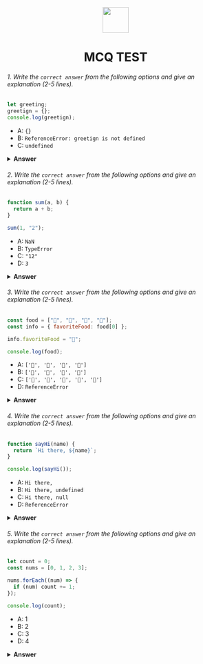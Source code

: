 <div align="center">
  <img height="60" src="https://edurev.gumlet.io/AllImages/original/ApplicationImages/CourseImages/944e5d47-8c55-4a89-91e5-22ab5f2798fc_CI.png">
  <h1>MCQ TEST</h1>
</div>

###### 1. Write the `correct answer` from the following options and give an explanation (2-5 lines).

```javascript
let greeting;
greetign = {};
console.log(greetign);
```

- A: `{}`
- B: `ReferenceError: greetign is not defined`
- C: `undefined`

<details><summary><b>Answer</b></summary>
<p>

#### Answer: A

<i>at first declared an variable which name is greeting.
then, the value of greetign was set to an empty object.
that is why greetign will be an empty object {}.
it is not related to that variable because of the spelling is different from each other.</i>

</p>
</details>

###### 2. Write the `correct answer` from the following options and give an explanation (2-5 lines).

```javascript
function sum(a, b) {
  return a + b;
}

sum(1, "2");
```

- A: `NaN`
- B: `TypeError`
- C: `"12"`
- D: `3`

<details><summary><b>Answer</b></summary>
<p>

#### Answer: C

<i>The input value of sum is the first one is number and the second one is string.
we know if we try to use addition between number and string.
it will just put that first number on first of an string.
then, it will output an string.
that is why output will be "12"</i>

</p>
</details>

###### 3. Write the `correct answer` from the following options and give an explanation (2-5 lines).

```javascript
const food = ["🍕", "🍫", "🥑", "🍔"];
const info = { favoriteFood: food[0] };

info.favoriteFood = "🍝";

console.log(food);
```

- A: `['🍕', '🍫', '🥑', '🍔']`
- B: `['🍝', '🍫', '🥑', '🍔']`
- C: `['🍝', '🍕', '🍫', '🥑', '🍔']`
- D: `ReferenceError`

<details><summary><b>Answer</b></summary>
<p>

#### Answer: A

<i>food is a variable which is a array. when another variable declared as a object new variable name info value will be the first element of that array.
but then again when the value of that object is changed with another photo the new variable called info value changed with new value. but here when use console log it just output the total food. in this process food element is not changed that is why output will be same as food variable was before.</i>

</p>
</details>

###### 4. Write the `correct answer` from the following options and give an explanation (2-5 lines).

```javascript
function sayHi(name) {
  return `Hi there, ${name}`;
}

console.log(sayHi());
```

- A: `Hi there,`
- B: `Hi there, undefined`
- C: `Hi there, null`
- D: `ReferenceError`

<details><summary><b>Answer</b></summary>
<p>

#### Answer: B

<i>when we declared a function.
there has a parameter called name.
but trying to call the function in console.log but, not providing any parameter value.
that is when the function returning a template string including that parameter.
that is why the output will be undefined.</i>

</p>
</details>

###### 5. Write the `correct answer` from the following options and give an explanation (2-5 lines).

```javascript
let count = 0;
const nums = [0, 1, 2, 3];

nums.forEach((num) => {
  if (num) count += 1;
});

console.log(count);
```

- A: 1
- B: 2
- C: 3
- D: 4

<details><summary><b>Answer</b></summary>
<p>

#### Answer: C

<i>Here count variable is declared by let, because the value will change. nums variable is declared by const, because the value will not change.
Here when using forEach loop.
it is taking all the value one by one from that array called nums, and if the value is truthy the value or count is adding by 1.
when the first value come is 0, but 0 is a falsy. that is why the count value is not changed.
after that serially when the array value come for each loop is 1,2,3 which are truthy.
that is why step by step the count was adding 1 with his previous value 3 time.
that is why the count value is 3.
</i>

</p>
</details>

